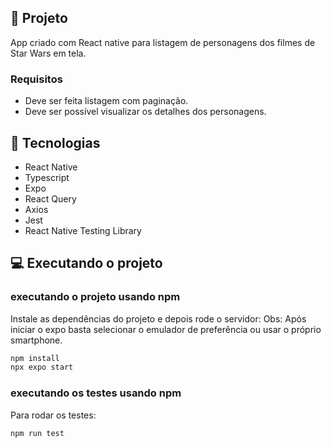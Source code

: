 ## 🔖 Projeto

App criado com React native para listagem de personagens dos filmes de Star Wars em tela.

### Requisitos

- Deve ser feita listagem com paginação.
- Deve ser possível visualizar os detalhes dos personagens.

## 🚀 Tecnologias

- React Native
- Typescript
- Expo
- React Query
- Axios
- Jest
- React Native Testing Library

## 💻 Executando o projeto

### executando o projeto usando npm
Instale as dependências do projeto e depois rode o servidor:
Obs: Após iniciar o expo basta selecionar o emulador de preferência ou usar o próprio smartphone.
```bash
npm install
npx expo start
```
### executando os testes usando npm
Para rodar os testes:
```bash
npm run test
```